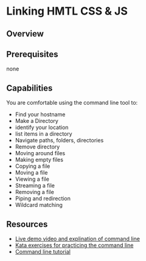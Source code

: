 # Linking HMTL CSS & JS 

## Overview 


## Prerequisites 
none

## Capabilities
You are comfortable using the command line tool to:

- Find your hostname
- Make a Directory 
- identify your location
- list items in a directory 
- Navigate paths, folders, directories
- Remove directory
- Moving around files
- Making empty files
- Copying a file 
- Moving a file 
- Viewing a file 
- Streaming a file 
- Removing a file 
- Piping and redirection
- Wildcard matching

## Resources 
- [Live demo video and explination of command line](/resources/command-line-terminal-VIDEO)
- [Kata exercises for practicing the command line](/resources/command-line-KATA)
- [Command line tutorial](/resources/command-line-terminal-TUTORIAL)
